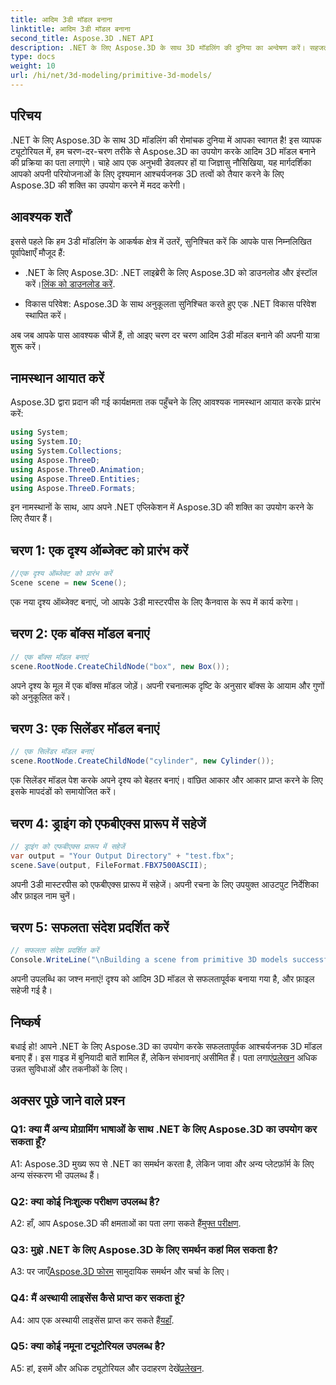 ```yaml
---
title: आदिम 3डी मॉडल बनाना
linktitle: आदिम 3डी मॉडल बनाना
second_title: Aspose.3D .NET API
description: .NET के लिए Aspose.3D के साथ 3D मॉडलिंग की दुनिया का अन्वेषण करें। सहजता से आश्चर्यजनक आदिम मॉडल बनाएं।
type: docs
weight: 10
url: /hi/net/3d-modeling/primitive-3d-models/
---
```

## परिचय

.NET के लिए Aspose.3D के साथ 3D मॉडलिंग की रोमांचक दुनिया में आपका स्वागत है! इस व्यापक ट्यूटोरियल में, हम चरण-दर-चरण तरीके से Aspose.3D का उपयोग करके आदिम 3D मॉडल बनाने की प्रक्रिया का पता लगाएंगे। चाहे आप एक अनुभवी डेवलपर हों या जिज्ञासु नौसिखिया, यह मार्गदर्शिका आपको अपनी परियोजनाओं के लिए दृश्यमान आश्चर्यजनक 3D तत्वों को तैयार करने के लिए Aspose.3D की शक्ति का उपयोग करने में मदद करेगी।

## आवश्यक शर्तें

इससे पहले कि हम 3डी मॉडलिंग के आकर्षक क्षेत्र में उतरें, सुनिश्चित करें कि आपके पास निम्नलिखित पूर्वापेक्षाएँ मौजूद हैं:

-  .NET के लिए Aspose.3D: .NET लाइब्रेरी के लिए Aspose.3D को डाउनलोड और इंस्टॉल करें।[लिंक को डाउनलोड करें](https://releases.aspose.com/3d/net/).

- विकास परिवेश: Aspose.3D के साथ अनुकूलता सुनिश्चित करते हुए एक .NET विकास परिवेश स्थापित करें।

अब जब आपके पास आवश्यक चीजें हैं, तो आइए चरण दर चरण आदिम 3डी मॉडल बनाने की अपनी यात्रा शुरू करें।

## नामस्थान आयात करें

Aspose.3D द्वारा प्रदान की गई कार्यक्षमता तक पहुँचने के लिए आवश्यक नामस्थान आयात करके प्रारंभ करें:

```csharp
using System;
using System.IO;
using System.Collections;
using Aspose.ThreeD;
using Aspose.ThreeD.Animation;
using Aspose.ThreeD.Entities;
using Aspose.ThreeD.Formats;
```

इन नामस्थानों के साथ, आप अपने .NET एप्लिकेशन में Aspose.3D की शक्ति का उपयोग करने के लिए तैयार हैं।

## चरण 1: एक दृश्य ऑब्जेक्ट को प्रारंभ करें

```csharp
//एक दृश्य ऑब्जेक्ट को प्रारंभ करें
Scene scene = new Scene();
```

एक नया दृश्य ऑब्जेक्ट बनाएं, जो आपके 3डी मास्टरपीस के लिए कैनवास के रूप में कार्य करेगा।

## चरण 2: एक बॉक्स मॉडल बनाएं

```csharp
// एक बॉक्स मॉडल बनाएं
scene.RootNode.CreateChildNode("box", new Box());
```

अपने दृश्य के मूल में एक बॉक्स मॉडल जोड़ें। अपनी रचनात्मक दृष्टि के अनुसार बॉक्स के आयाम और गुणों को अनुकूलित करें।

## चरण 3: एक सिलेंडर मॉडल बनाएं

```csharp
// एक सिलेंडर मॉडल बनाएं
scene.RootNode.CreateChildNode("cylinder", new Cylinder());
```

एक सिलेंडर मॉडल पेश करके अपने दृश्य को बेहतर बनाएं। वांछित आकार और आकार प्राप्त करने के लिए इसके मापदंडों को समायोजित करें।

## चरण 4: ड्राइंग को एफबीएक्स प्रारूप में सहेजें

```csharp
// ड्राइंग को एफबीएक्स प्रारूप में सहेजें
var output = "Your Output Directory" + "test.fbx";
scene.Save(output, FileFormat.FBX7500ASCII);
```

अपनी 3डी मास्टरपीस को एफबीएक्स प्रारूप में सहेजें। अपनी रचना के लिए उपयुक्त आउटपुट निर्देशिका और फ़ाइल नाम चुनें।

## चरण 5: सफलता संदेश प्रदर्शित करें

```csharp
// सफलता संदेश प्रदर्शित करें
Console.WriteLine("\nBuilding a scene from primitive 3D models successfully.\nFile saved at " + output);
```

अपनी उपलब्धि का जश्न मनाएं! दृश्य को आदिम 3D मॉडल से सफलतापूर्वक बनाया गया है, और फ़ाइल सहेजी गई है।

## निष्कर्ष

 बधाई हो! आपने .NET के लिए Aspose.3D का उपयोग करके सफलतापूर्वक आश्चर्यजनक 3D मॉडल बनाए हैं। इस गाइड में बुनियादी बातें शामिल हैं, लेकिन संभावनाएं असीमित हैं। पता लगाएं[प्रलेखन](https://reference.aspose.com/3d/net/) अधिक उन्नत सुविधाओं और तकनीकों के लिए।

## अक्सर पूछे जाने वाले प्रश्न

### Q1: क्या मैं अन्य प्रोग्रामिंग भाषाओं के साथ .NET के लिए Aspose.3D का उपयोग कर सकता हूँ?

A1: Aspose.3D मुख्य रूप से .NET का समर्थन करता है, लेकिन जावा और अन्य प्लेटफ़ॉर्म के लिए अन्य संस्करण भी उपलब्ध हैं।

### Q2: क्या कोई निःशुल्क परीक्षण उपलब्ध है?

 A2: हाँ, आप Aspose.3D की क्षमताओं का पता लगा सकते हैं[मुफ्त परीक्षण](https://releases.aspose.com/).

### Q3: मुझे .NET के लिए Aspose.3D के लिए समर्थन कहां मिल सकता है?

 A3: पर जाएँ[Aspose.3D फोरम](https://forum.aspose.com/c/3d/18) सामुदायिक समर्थन और चर्चा के लिए।

### Q4: मैं अस्थायी लाइसेंस कैसे प्राप्त कर सकता हूं?

 A4: आप एक अस्थायी लाइसेंस प्राप्त कर सकते हैं[यहाँ](https://purchase.aspose.com/temporary-license/).

### Q5: क्या कोई नमूना ट्यूटोरियल उपलब्ध है?

 A5: हां, इसमें और अधिक ट्यूटोरियल और उदाहरण देखें[प्रलेखन](https://reference.aspose.com/3d/net/).